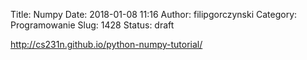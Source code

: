 Title: Numpy
Date: 2018-01-08 11:16
Author: filipgorczynski
Category: Programowanie
Slug: 1428
Status: draft

http://cs231n.github.io/python-numpy-tutorial/
